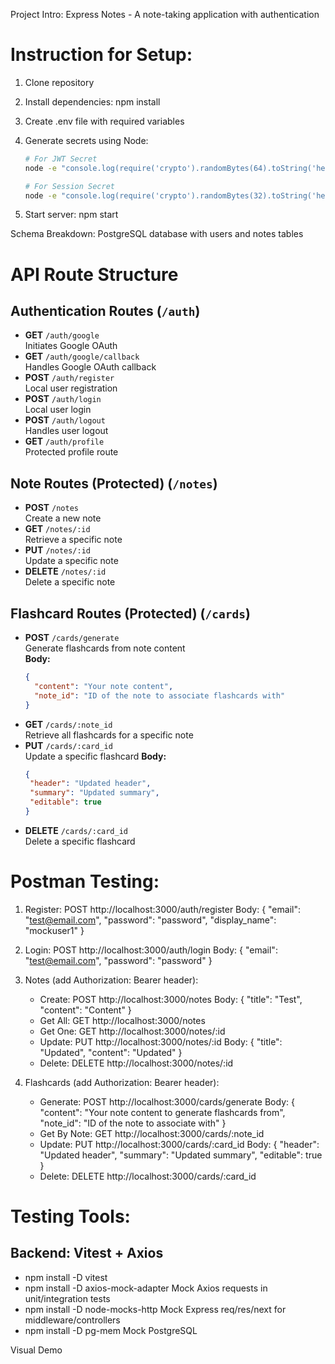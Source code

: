 Project Intro: Express Notes - A note-taking application with authentication

# Instruction for Setup:

1. Clone repository
2. Install dependencies: npm install
3. Create .env file with required variables
4. Generate secrets using Node:

   ```bash
   # For JWT Secret
   node -e "console.log(require('crypto').randomBytes(64).toString('hex'))"

   # For Session Secret
   node -e "console.log(require('crypto').randomBytes(32).toString('hex'))"
   ```

5. Start server: npm start

Schema Breakdown: PostgreSQL database with users and notes tables

# API Route Structure

## Authentication Routes (`/auth`)

- **GET** `/auth/google`  
  Initiates Google OAuth
- **GET** `/auth/google/callback`  
  Handles Google OAuth callback
- **POST** `/auth/register`  
  Local user registration
- **POST** `/auth/login`  
  Local user login
- **POST** `/auth/logout`  
  Handles user logout
- **GET** `/auth/profile`  
  Protected profile route

## Note Routes (Protected) (`/notes`)

- **POST** `/notes`  
  Create a new note
- **GET** `/notes/:id`  
  Retrieve a specific note
- **PUT** `/notes/:id`  
  Update a specific note
- **DELETE** `/notes/:id`  
  Delete a specific note

## Flashcard Routes (Protected) (`/cards`)

- **POST** `/cards/generate`  
  Generate flashcards from note content  
  **Body:**
  ```json
  {
    "content": "Your note content",
    "note_id": "ID of the note to associate flashcards with"
  }
  ```
- **GET** `/cards/:note_id`  
  Retrieve all flashcards for a specific note
- **PUT** `/cards/:card_id`  
   Update a specific flashcard
  **Body:**
  ```json
  {
   "header": "Updated header",
   "summary": "Updated summary",
   "editable": true
  }
  ```
- **DELETE** `/cards/:card_id`  
  Delete a specific flashcard


# Postman Testing:

1. Register: POST http://localhost:3000/auth/register
   Body: { "email": "test@email.com", "password": "password", "display_name": "mockuser1" }

2. Login: POST http://localhost:3000/auth/login
   Body: { "email": "test@email.com", "password": "password" }

3. Notes (add Authorization: Bearer <token> header):

   - Create: POST http://localhost:3000/notes
     Body: { "title": "Test", "content": "Content" }
   - Get All: GET http://localhost:3000/notes
   - Get One: GET http://localhost:3000/notes/:id
   - Update: PUT http://localhost:3000/notes/:id
     Body: { "title": "Updated", "content": "Updated" }
   - Delete: DELETE http://localhost:3000/notes/:id

4. Flashcards (add Authorization: Bearer <token> header):
   - Generate: POST http://localhost:3000/cards/generate
     Body: {
     "content": "Your note content to generate flashcards from",
     "note_id": "ID of the note to associate with"
     }
   - Get By Note: GET http://localhost:3000/cards/:note_id
   - Update: PUT http://localhost:3000/cards/:card_id
     Body: {
     "header": "Updated header",
     "summary": "Updated summary",
     "editable": true
     }
   - Delete: DELETE http://localhost:3000/cards/:card_id

# Testing Tools:
## Backend: Vitest + Axios
- npm install -D vitest
- npm install -D axios-mock-adapter
  Mock Axios requests in unit/integration tests
- npm install -D node-mocks-http
  Mock Express req/res/next for middleware/controllers
- npm install -D pg-mem
  Mock PostgreSQL

Visual Demo

